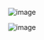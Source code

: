 ![image](https://github.com/user-attachments/assets/03b57200-3916-4036-98c2-84772477e049)

![image](https://github.com/user-attachments/assets/0f52d330-64d6-496a-899c-78ea06a8ed18)


